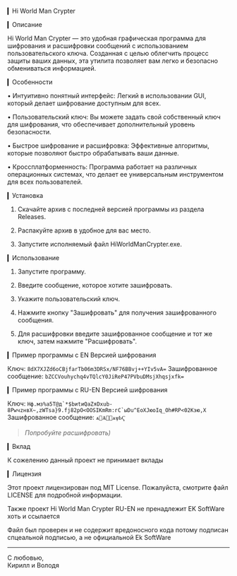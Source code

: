 ▎Hi World Man Crypter

▎Описание

Hi World Man Crypter — это удобная графическая программа для шифрования и расшифровки сообщений с использованием пользовательского ключа. Созданная с целью облегчить процесс защиты ваших данных, эта утилита позволяет вам легко и безопасно обмениваться информацией.

▎Особенности

• Интуитивно понятный интерфейс: Легкий в использовании GUI, который делает шифрование доступным для всех.

• Пользовательский ключ: Вы можете задать свой собственный ключ для шифрования, что обеспечивает дополнительный уровень безопасности.

• Быстрое шифрование и расшифровка: Эффективные алгоритмы, которые позволяют быстро обрабатывать ваши данные.

• Кроссплатформенность: Программа работает на различных операционных системах, что делает ее универсальным инструментом для всех пользователей.

▎Установка

1. Скачайте архив с последней версией программы из раздела Releases.

2. Распакуйте архив в удобное для вас место.

3. Запустите исполняемый файл HiWorldManCrypter.exe.

▎Использование

1. Запустите программу.

2. Введите сообщение, которое хотите зашифровать.

3. Укажите пользовательский ключ.

4. Нажмите кнопку "Зашифровать" для получения зашифрованного сообщения.

5. Для расшифровки введите зашифрованное сообщение и тот же ключ, затем нажмите "Расшифровать".

▎Пример программы с EN Версией шифрования

Ключ: ```8dX7XJZd6oCBjfarTb06m3DRSx/NF76BBvj++YIv5vA=```
Зашифрованное сообщение: ```bZCCVouhychq4vTQlcY0JiReP47PVbuDMsjXhqsjxfk=```

▎Пример программы с RU-EN Версией шифрования

Ключ: ```Hф.мз%a5T@д`*$bиtиQаZяDxub-8PwчzнвX~,zWTsa}9.fj82рO<OOSIKmRm:гC`ыDu^EоXJюоIq_Oh#RP<02Kэю,X```
Зашифрованное сообщение: ```ѧࢄѦ࡮࡬ѧѱҌҀ```
> _Попробуйте расшифровать)_

▎Вклад

К сожелению данный проект не принимает вклады

▎Лицензия

Этот проект лицензирован под MIT License. Пожалуйста, смотрите файл LICENSE для подробной информации.

Также проект Hi World Man Crypter RU-EN не пренадлежит EK SoftWare хоть и ссылается

Файл был проверен и не содержит вредоносного кода потому подписан спцеальной подписью, а не официальной Ek SoftWare

---

С любовью,  
Кирилл и Володя
